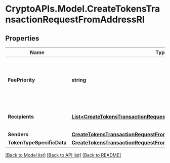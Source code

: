# CryptoAPIs.Model.CreateTokensTransactionRequestFromAddressRI

## Properties

Name | Type | Description | Notes
------------ | ------------- | ------------- | -------------
**FeePriority** | **string** | Represents the fee priority of the automation, whether it is \&quot;slow\&quot;, \&quot;standard\&quot; or \&quot;fast\&quot;. | 
**Recipients** | [**List&lt;CreateTokensTransactionRequestFromAddressRIRecipients&gt;**](CreateTokensTransactionRequestFromAddressRIRecipients.md) | Defines the destination for the transaction, i.e. the recipient(s). | 
**Senders** | [**CreateTokensTransactionRequestFromAddressRISenders**](CreateTokensTransactionRequestFromAddressRISenders.md) |  | 
**TokenTypeSpecificData** | [**CreateTokensTransactionRequestFromAddressRITokenTypeSpecificData**](CreateTokensTransactionRequestFromAddressRITokenTypeSpecificData.md) |  | 

[[Back to Model list]](../README.md#documentation-for-models) [[Back to API list]](../README.md#documentation-for-api-endpoints) [[Back to README]](../README.md)

